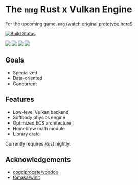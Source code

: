 # The `nmg` Rust x Vulkan Engine

For the upcoming game, `nmg` ([watch original prototype here!][3])

[![Build Status][1]][2]

![](media/pingpong.gif)
![](media/softy.gif)
![](media/pyramid.gif)
![](media/walking.gif)

## Goals
- Specialized
- Data-oriented
- Concurrent

## Features
- Low-level Vulkan backend
- Softbody physics engine
- Optimized ECS architecture
- Homebrew math module
- Library crate

Currently requires Rust nightly.

## Acknowledgements
- [cogciprocate/voodoo][4]
- [tomaka/winit][5]

[1]: https://travis-ci.org/acgaudette/nmg-vulkan.svg?branch=master
[2]: https://travis-ci.org/acgaudette/nmg-vulkan
[3]: https://youtu.be/dD4nkrqb9RY
[4]: https://github.com/cogciprocate/voodoo
[5]: https://github.com/tomaka/winit

